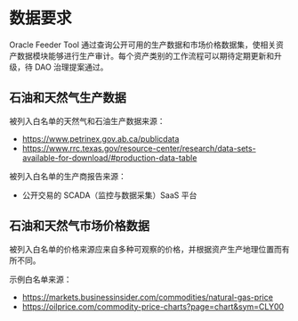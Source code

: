 # 数据要求

Oracle Feeder Tool 通过查询公开可用的生产数据和市场价格数据集，使相关资产数据模块能够进行生产审计。每个资产类别的工作流程可以期待定期更新和升级，待 DAO 治理提案通过。

## 石油和天然气生产数据

被列入白名单的天然气和石油生产数据来源：

- https://www.petrinex.gov.ab.ca/publicdata
- https://www.rrc.texas.gov/resource-center/research/data-sets-available-for-download/#production-data-table

被列入白名单的生产商报告来源：

- 公开交易的 SCADA（监控与数据采集）SaaS 平台

## 石油和天然气市场价格数据

被列入白名单的价格来源应来自多种可观察的价格，并根据资产生产地理位置而有所不同。

示例白名单来源：

- https://markets.businessinsider.com/commodities/natural-gas-price
- https://oilprice.com/commodity-price-charts?page=chart&sym=CLY00
